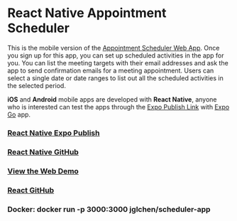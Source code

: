 # React Native Appointment Scheduler

This is the mobile version of the [Appointment Scheduler Web App](https://scheduler-app-ten.vercel.app). Once you sign up for this app, you can set up scheduled activities in the app for you. You can list the meeting targets with their email addresses and ask the app to send confirmation emails for a meeting appointment. Users can select a single date or date ranges to list out all the scheduled activities in the selected period.

**iOS** and **Android** mobile apps are developed with **React Native**, anyone who is interested can test the apps through the [Expo Publish Link](https://exp.host/@jglchen/scheduler-app) with [Expo Go](https://expo.dev/client) app.

### [React Native Expo Publish](https://expo.dev/@jglchen/scheduler-app)
### [React Native GitHub](https://github.com/jglchen/react-native-scheduler-app)
### [View the Web Demo](https://scheduler-app-ten.vercel.app)
### [React GitHub](https://github.com/jglchen/scheduler-app)
### Docker: docker run -p 3000:3000 jglchen/scheduler-app
